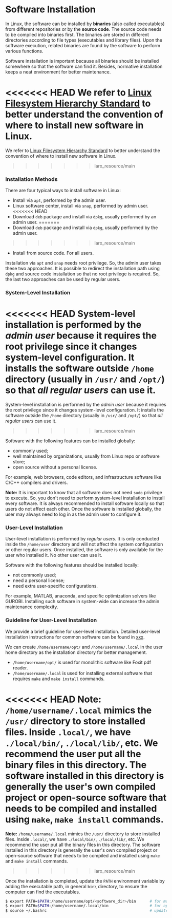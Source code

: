 # Software Installation

In Linux, the software can be installed by **binaries** (also called executables) from different repositories or by the **source code**. The source code needs to be compiled into binaries first. The binaries are stored in different directories according to file types (executables and library files). Upon the software execution, related binaries are found by the software to perform various functions.

Software installation is important because all binaries should be installed somewhere so that the software can find it. Besides, normative installation keeps a neat environment for better maintenance.

<<<<<<< HEAD
We refer to [Linux Filesystem Hierarchy Standard](_pages.fhs_linux.md) to better understand the convention of where to install new software in Linux.
=======
We refer to [Linux Filesystem Hierarchy Standard](_pages/fhs_linux.md) to better understand the convention of where to install new software in Linux.
>>>>>>> larx_resource/main


### Installation Methods

There are four typical ways to install software in Linux:

- Install via `apt`, performed by the admin user.
- Linux software center, install via `snap`, performed by admin user.
<<<<<<< HEAD
- Download `deb` package and install via `dpkg`, usually performed by an admin user.
=======
- Download `deb` package and install via `dpkg`, usually performed by the admin user.
>>>>>>> larx_resource/main
- Install from source code. For all users.

Installation via `apt` and `snap` needs root privilege. So, the admin user takes these two approaches. It is possible to redirect the installation path using `dpkg` and source code installation so that no root privilege is required. So, the last two approaches can be used by regular users.


### System-Level Installation
<<<<<<< HEAD
System-level installation is performed by the *admin user* because it requires the root privilege since it changes system-level configuration. It installs the software outside `/home` directory (usually in `/usr/` and `/opt/`) so that *all regular users* can use it.
=======
System-level installation is performed by the *admin user* because it requires the root privilege since it changes system-level configuration. It installs the software outside the `/home` directory (usually in `/usr/` and `/opt/`) so that *all regular users* can use it.
>>>>>>> larx_resource/main

Software with the following features can be installed globally:
- commonly used;
- well maintained by organizations, usually from Linux repo or software store;
- open source without a personal license.

For example, web browsers, code editors, and infrastructure software like C/C++ compilers and drivers.

**Note:** It is important to know that all software does not need `sudo` privilege to execute. So, you don't need to perform system-level installation to install every software. It is always recommended to install software locally so that users do not affect each other. Once the software is installed globally, the user may always need to log in as the admin user to configure it.



### User-Level Installation
User-level installation is performed by *regular users*. It is only conducted inside the `/home/user` directory and will not affect the system configuration or other regular users. Once installed, the software is only available for the user who installed it. No other user can use it.

Software with the following features should be installed locally:
- not commonly used;
- need a personal license;
- need extra user-specific configurations.

For example, MATLAB, anaconda, and specific optimization solvers like GUROBI. Installing such software in system-wide can increase the admin maintenance complexity.


### Guideline for User-Level Installation
We provide a brief guideline for user-level installation. Detailed user-level installation instructions for common software can be found in [xxx]().

We can create `/home/username/opt/` and `/home/username/.local` in the user home directory as the installation directory for better management.
- `/home/username/opt/` is used for monolithic software like Foxit pdf reader.
- `/home/username/.local` is used for installing external software that requires `make` and `make install` commands. 

<<<<<<< HEAD
**Note:** `/home/username/.local` mimics the `/usr/` directory to store installed files. Inside `.local/`, we have `./local/bin/`, `./local/lib/`, etc. We recommend the user put all the binary files in this directory. The software installed in this directory is generally the user's own compiled project or open-source software that needs to be compiled and installed using `make`, `make install` commands. 
=======
**Note:** `/home/username/.local` mimics the `/usr/` directory to store installed files. Inside `.local/`, we have `./local/bin/`, `./local/lib/`, etc. We recommend the user put all the binary files in this directory. The software installed in this directory is generally the user's own compiled project or open-source software that needs to be compiled and installed using `make` and `make install` commands. 
>>>>>>> larx_resource/main

Once the installation is completed, update the `PATH` environment variable by adding the executable path, in general `bin\` directory, to ensure the computer can find the executables.

```bash
$ export PATH=$PATH:/home/username/opt/<software_dir>/bin      # for monolithic software
$ export PATH=$PATH:/home/username/.local/bin                  # for open source software
$ source ~/.bashrc                                             # update environment variable
```
